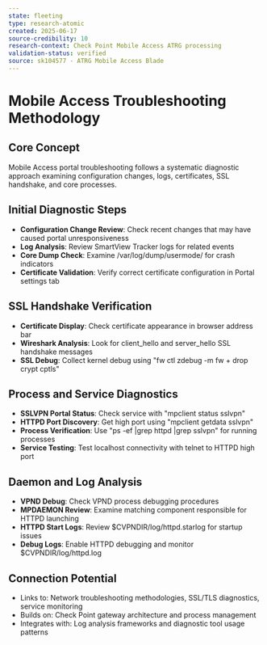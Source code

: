 ```yaml
---
state: fleeting
type: research-atomic
created: 2025-06-17
source-credibility: 10
research-context: Check Point Mobile Access ATRG processing
validation-status: verified
source: sk104577 - ATRG Mobile Access Blade
---
```


# Mobile Access Troubleshooting Methodology

## Core Concept
Mobile Access portal troubleshooting follows a systematic diagnostic approach examining configuration changes, logs, certificates, SSL handshake, and core processes.

## Initial Diagnostic Steps
- **Configuration Change Review**: Check recent changes that may have caused portal unresponsiveness
- **Log Analysis**: Review SmartView Tracker logs for related events
- **Core Dump Check**: Examine /var/log/dump/usermode/ for crash indicators
- **Certificate Validation**: Verify correct certificate configuration in Portal settings tab

## SSL Handshake Verification
- **Certificate Display**: Check certificate appearance in browser address bar
- **Wireshark Analysis**: Look for client_hello and server_hello SSL handshake messages
- **SSL Debug**: Collect kernel debug using "fw ctl zdebug -m fw + drop crypt cptls"

## Process and Service Diagnostics
- **SSLVPN Portal Status**: Check service with "mpclient status sslvpn"
- **HTTPD Port Discovery**: Get high port using "mpclient getdata sslvpn"
- **Process Verification**: Use "ps -ef |grep httpd |grep sslvpn" for running processes
- **Service Testing**: Test localhost connectivity with telnet to HTTPD high port

## Daemon and Log Analysis
- **VPND Debug**: Check VPND process debugging procedures
- **MPDAEMON Review**: Examine matching component responsible for HTTPD launching
- **HTTPD Start Logs**: Review $CVPNDIR/log/httpd.starlog for startup issues
- **Debug Logs**: Enable HTTPD debugging and monitor $CVPNDIR/log/httpd.log

## Connection Potential
- Links to: Network troubleshooting methodologies, SSL/TLS diagnostics, service monitoring
- Builds on: Check Point gateway architecture and process management
- Integrates with: Log analysis frameworks and diagnostic tool usage patterns